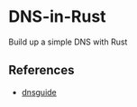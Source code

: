 # DNS-in-Rust

Build up a simple DNS with Rust

## References

- [dnsguide](https://github.com/EmilHernvall/dnsguide)
